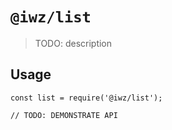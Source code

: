 # `@iwz/list`

> TODO: description

## Usage

```
const list = require('@iwz/list');

// TODO: DEMONSTRATE API
```
